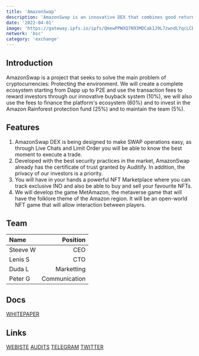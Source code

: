 ```yaml
---
title: 'AmazonSwap'
description: 'AmazonSwap is an innovative DEX that combines good returns for investors and the smart use of fees to create a sustainable ecosystem'
date: '2022-04-01'
image: 'https://gateway.ipfs.io/ipfs/QmewPPWXQ7N93MDCak1J9L7zwndLYqcLCBRxdTaZRCKKER'
network: 'bsc'
category: 'exchange'
---
```


## Introduction
AmazonSwap is a project that seeks to solve the main problem of cryptocurrencies: Protecting the environment. We will create a complete ecosystem starting from Dapp up to P2E and use the transaction fees to reward investors through our innovative buyback system (10%), we will also use the fees to finance the platform's ecosystem (60%) and to invest in the Amazon Rainforest protection fund (25%) and to maintain the team (5%).


## Features
1. AmazonSwap DEX is being designed to make SWAP operations easy, as through Live Chats and Limit Order you will be able to know the best moment to execute a trade.
2. Developed with the best security practices in the market, AmazonSwap already has the certificate of trust granted by Auditify. In addition, the privacy of our investors is a priority.
3. You will have in your hands a powerful NFT Marketplace where you can track exclusive INO and also be able to buy and sell your favourite NFTs.
4. We will develop the game MetAmazon, the metaverse game that will have the folklore theme of the Amazon region. It will be an open-world NFT game that will allow interaction between players.



## Team

| Name  |  Position |
|:---|---:|
|Steeve W| CEO |
|Lenis S| CTO |
|Duda L | Marketting |
|Peter G | Communication |

## Docs

[WHITEPAPER](https://gateway.ipfs.io/ipfs/QmZ5oCqaXz3xpbxzCnJnHmuxBuBSNaZHZ9nJTdWe3jaQwG)

## Links

[WEBISTE](https://amazonswap.net/)
[AUDITS](https://auditify.org/projects/amazonswap)
[TELEGRAM](https://t.co/MMaqohm5Cm)
[TWITTER](https://twitter.com/amazonswap)